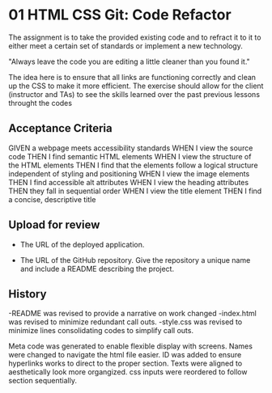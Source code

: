 # 01 HTML CSS Git: Code Refactor

The assignment is to take the provided existing code and to refract it to it to either meet a certain set of standards or implement a new technology. 

"Always leave the code you are editing a little cleaner than you found it."

The idea here is to ensure that all links are functioning correctly and clean up the CSS to make it more efficient.  The exercise should allow for the client (instructor and TAs) to see the skills learned over the past previous lessons throught the codes 

## Acceptance Criteria

GIVEN a webpage meets accessibility standards
WHEN I view the source code
THEN I find semantic HTML elements
WHEN I view the structure of the HTML elements
THEN I find that the elements follow a logical structure independent of styling and positioning
WHEN I view the image elements
THEN I find accessible alt attributes
WHEN I view the heading attributes
THEN they fall in sequential order
WHEN I view the title element
THEN I find a concise, descriptive title

## Upload for review

* The URL of the deployed application.

* The URL of the GitHub repository. Give the repository a unique name and include a README describing the project.

## History
-README was revised to provide a narrative on work changed
-index.html was revised to minimize redundant call outs. 
-style.css was revised to minimize lines consolidating codes to simplify call outs. 

Meta code was generated to enable flexible display with screens. 
Names were changed to navigate the html file easier. 
ID was added to ensure hyperlinks works to direct to the proper section. 
Texts were aligned to aesthetically look more organgized. 
css inputs were reordered to follow section sequentially.